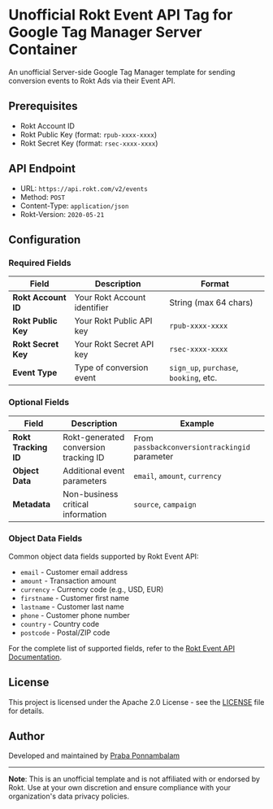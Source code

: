 # Unofficial Rokt Event API Tag for Google Tag Manager Server Container

An unofficial Server-side Google Tag Manager template for sending conversion events to Rokt Ads via their Event API.

## Prerequisites

- Rokt Account ID
- Rokt Public Key (format: `rpub-xxxx-xxxx`)
- Rokt Secret Key (format: `rsec-xxxx-xxxx`)

## API Endpoint

- URL: `https://api.rokt.com/v2/events`
- Method: `POST`
- Content-Type: `application/json`
- Rokt-Version: `2020-05-21`

## Configuration

### Required Fields

| Field               | Description                  | Format                                 |
| ------------------- | ---------------------------- | -------------------------------------- |
| **Rokt Account ID** | Your Rokt Account identifier | String (max 64 chars)                  |
| **Rokt Public Key** | Your Rokt Public API key     | `rpub-xxxx-xxxx`                       |
| **Rokt Secret Key** | Your Rokt Secret API key     | `rsec-xxxx-xxxx`                       |
| **Event Type**      | Type of conversion event     | `sign_up`, `purchase`, `booking`, etc. |

### Optional Fields

| Field                | Description                           | Example                                       |
| -------------------- | ------------------------------------- | --------------------------------------------- |
| **Rokt Tracking ID** | Rokt-generated conversion tracking ID | From `passbackconversiontrackingid` parameter |
| **Object Data**      | Additional event parameters           | `email`, `amount`, `currency`                 |
| **Metadata**         | Non-business critical information     | `source`, `campaign`                          |

### Object Data Fields

Common object data fields supported by Rokt Event API:

- `email` - Customer email address
- `amount` - Transaction amount
- `currency` - Currency code (e.g., USD, EUR)
- `firstname` - Customer first name
- `lastname` - Customer last name
- `phone` - Customer phone number
- `country` - Country code
- `postcode` - Postal/ZIP code

For the complete list of supported fields, refer to the [Rokt Event API Documentation](https://docs.rokt.com/developers/api-reference/event-api).

## License

This project is licensed under the Apache 2.0 License - see the [LICENSE](https://github.com/gtm-templates-praba/rokt-event-api/blob/main/LICENSE) file for details.

## Author

Developed and maintained by [Praba Ponnambalam](https://prabapro.me/)

<hr>

**Note**: This is an unofficial template and is not affiliated with or endorsed by Rokt. Use at your own discretion and ensure compliance with your organization's data privacy policies.
